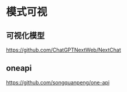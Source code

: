 # 模式可视
## 可视化模型
https://github.com/ChatGPTNextWeb/NextChat


## oneapi
https://github.com/songquanpeng/one-api

